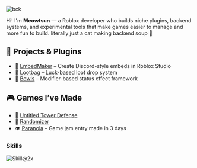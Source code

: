 ![bck](https://github.com/user-attachments/assets/d95e4f16-9d07-4554-b253-49f242d5c578)

Hi! I'm <strong>Meowtsun</strong> — a Roblox developer who builds niche plugins, backend systems, and experimental tools that make games easier to manage and more fun to build.
literally just a cat making backend soup 🍲

## 🧪 Projects & Plugins

- 🔹 [EmbedMaker](https://github.com/Meowtsun/EmbedMaker) – Create Discord-style embeds in Roblox Studio  
- 🔹 [Lootbag](https://github.com/Meowtsun/Lootbag) – Luck-based loot drop system  
- 🔹 [Bowls](https://github.com/Meowtsun/Bowls) – Modifier-based status effect framework  

## 🎮 Games I’ve Made

- 🧱 [Untitled Tower Defense](https://www.roblox.com/games/7350800657/Check-Description-Untitled-Tower-Defense)  
- 🎲 [Randomizer](https://www.roblox.com/games/7380374925/Indev-1-1-Event-Randomizer)  
- 👁 [Paranoia](https://www.roblox.com/games/18892077541/Paranoia) – Game jam entry made in 3 days  

### Skills

![Skill@2x](https://github.com/user-attachments/assets/4afb501f-a0c2-41a4-952d-1a81ca77190c)
